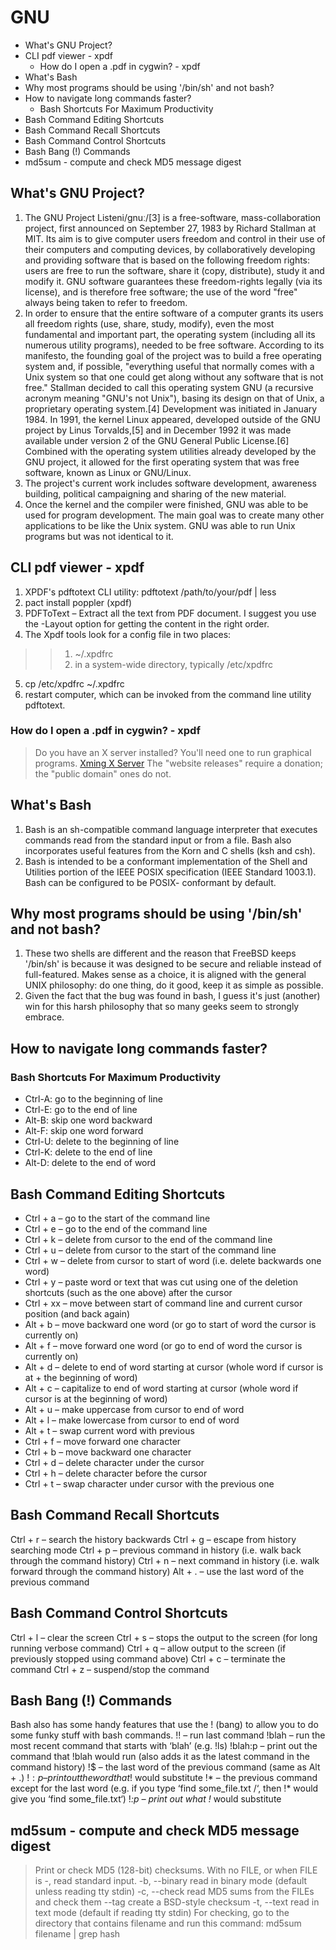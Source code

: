 # GNU
<!-- MarkdownTOC -->

- What's GNU Project?
- CLI pdf viewer - xpdf
	- How do I open a .pdf in cygwin? - xpdf
- What's Bash
- Why most programs should be using '/bin/sh' and not bash?
- How to navigate long commands faster?
	- Bash Shortcuts For Maximum Productivity
- Bash Command Editing Shortcuts
- Bash Command Recall Shortcuts
- Bash Command Control Shortcuts
- Bash Bang \(!\) Commands
- md5sum - compute and check MD5 message digest

<!-- /MarkdownTOC -->

## What's GNU Project?
1. The GNU Project Listeni/ɡnuː/[3] is a free-software, mass-collaboration project, first announced on September 27, 1983 by Richard Stallman at MIT. Its aim is to give computer users freedom and control in their use of their computers and computing devices, by collaboratively developing and providing software that is based on the following freedom rights: users are free to run the software, share it (copy, distribute), study it and modify it. GNU software guarantees these freedom-rights legally (via its license), and is therefore free software; the use of the word "free" always being taken to refer to freedom.
2. In order to ensure that the entire software of a computer grants its users all freedom rights (use, share, study, modify), even the most fundamental and important part, the operating system (including all its numerous utility programs), needed to be free software. According to its manifesto, the founding goal of the project was to build a free operating system and, if possible, "everything useful that normally comes with a Unix system so that one could get along without any software that is not free." Stallman decided to call this operating system GNU (a recursive acronym meaning "GNU's not Unix"), basing its design on that of Unix, a proprietary operating system.[4] Development was initiated in January 1984. In 1991, the kernel Linux appeared, developed outside of the GNU project by Linus Torvalds,[5] and in December 1992 it was made available under version 2 of the GNU General Public License.[6] Combined with the operating system utilities already developed by the GNU project, it allowed for the first operating system that was free software, known as Linux or GNU/Linux.
3. The project's current work includes software development, awareness building, political campaigning and sharing of the new material.
4. Once the kernel and the compiler were finished, GNU was able to be used for program development. The main goal was to create many other applications to be like the Unix system. GNU was able to run Unix programs but was not identical to it.

## CLI pdf viewer - xpdf
1. XPDF's pdftotext CLI utility: pdftotext /path/to/your/pdf | less
2. pact install poppler (xpdf)
3. PDFToText – Extract all the text from PDF document. I suggest you use the -Layout option for getting the content in the right order.
4. The Xpdf tools look for a config file in two places:
>> 1. ~/.xpdfrc
>> 2. in a system-wide directory, typically /etc/xpdfrc
5. cp /etc/xpdfrc ~/.xpdfrc
6. restart computer, which can be invoked from the command line utility pdftotext.

### How do I open a .pdf in cygwin? - xpdf
> Do you have an X server installed? You'll need one to run graphical programs.
> [Xming X Server](http://www.straightrunning.com/XmingNotes/)
> The "website releases" require a donation; the "public domain" ones do not.

## What's Bash
1. Bash is an sh-compatible command language interpreter that executes commands read from the standard input or from a file.  Bash also incorporates useful features from the Korn and C shells (ksh and csh).
2. Bash  is  intended to be a conformant implementation of the Shell and Utilities portion of the IEEE POSIX specification (IEEE Standard 1003.1).  Bash can be configured to be  POSIX- conformant by default.

## Why most programs should be using '/bin/sh' and not bash?
1. These two shells are different and the reason that FreeBSD keeps '/bin/sh' is because it was designed to be secure and reliable instead of full-featured. Makes sense as a choice, it is aligned with the general UNIX philosophy: do one thing, do it good, keep it as simple as possible.
2. Given the fact that the bug was found in bash, I guess it's just (another) win for this harsh philosophy that so many geeks seem to strongly embrace.

## How to navigate long commands faster?
### Bash Shortcuts For Maximum Productivity
+ Ctrl-A: go to the beginning of line
+ Ctrl-E: go to the end of line
+ Alt-B: skip one word backward
+ Alt-F: skip one word forward
+ Ctrl-U: delete to the beginning of line
+ Ctrl-K: delete to the end of line
+ Alt-D: delete to the end of word

## Bash Command Editing Shortcuts
+ Ctrl + a – go to the start of the command line
+ Ctrl + e – go to the end of the command line
+ Ctrl + k – delete from cursor to the end of the command line
+ Ctrl + u – delete from cursor to the start of the command line
+ Ctrl + w – delete from cursor to start of word (i.e. delete backwards one word)
+ Ctrl + y – paste word or text that was cut using one of the deletion shortcuts (such as the one above) after the cursor
+ Ctrl + xx – move between start of command line and current cursor position (and back again)
+ Alt + b – move backward one word (or go to start of word the cursor is currently on)
+ Alt + f – move forward one word (or go to end of word the cursor is currently on)
+ Alt + d – delete to end of word starting at cursor (whole word if cursor is at + the beginning of word)
+ Alt + c – capitalize to end of word starting at cursor (whole word if cursor is at the beginning of word)
+ Alt + u – make uppercase from cursor to end of word
+ Alt + l – make lowercase from cursor to end of word
+ Alt + t – swap current word with previous
+ Ctrl + f – move forward one character
+ Ctrl + b – move backward one character
+ Ctrl + d – delete character under the cursor
+ Ctrl + h – delete character before the cursor
+ Ctrl + t – swap character under cursor with the previous one

## Bash Command Recall Shortcuts
Ctrl + r – search the history backwards
Ctrl + g – escape from history searching mode
Ctrl + p – previous command in history (i.e. walk back through the command history)
Ctrl + n – next command in history (i.e. walk forward through the command history)
Alt + . – use the last word of the previous command

## Bash Command Control Shortcuts
Ctrl + l – clear the screen
Ctrl + s – stops the output to the screen (for long running verbose command)
Ctrl + q – allow output to the screen (if previously stopped using command above)
Ctrl + c – terminate the command
Ctrl + z – suspend/stop the command

## Bash Bang (!) Commands
Bash also has some handy features that use the ! (bang) to allow you to do some funky stuff with bash commands.
!! – run last command
!blah – run the most recent command that starts with ‘blah’ (e.g. !ls)
!blah:p – print out the command that !blah would run (also adds it as the latest command in the command history)
!$ – the last word of the previous command (same as Alt + .)
!$:p – print out the word that !$ would substitute
!* – the previous command except for the last word (e.g. if you type ‘find some_file.txt /‘, then !* would give you ‘find some_file.txt‘)
!*:p – print out what !* would substitute

## md5sum - compute and check MD5 message digest
> Print or check MD5 (128-bit) checksums.
> With no FILE, or when FILE is -, read standard input.
	-b, --binary
read in binary mode (default unless reading tty stdin)
	-c, --check
read MD5 sums from the FILEs and check them
	--tag
create a BSD-style checksum
	-t, --text
read in text mode (default if reading tty stdin)
> For checking, go to the directory that contains filename and run this command:
	md5sum filename | grep hash
